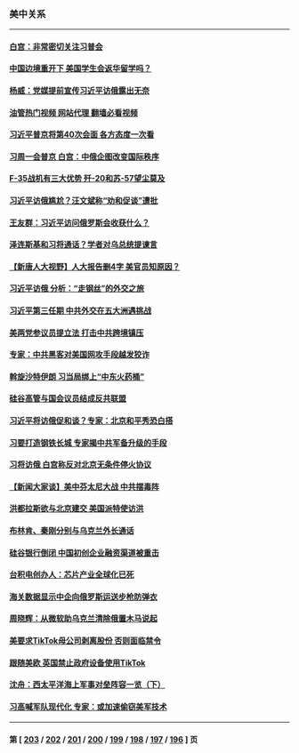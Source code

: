 ### 美中关系
---
#### [白宫：非常密切关注习普会](../../pages/nf1412576/n13954585.md?03210045) 
#### [中国边境重开下 美国学生会返华留学吗？](../../pages/nf1412576/n13954319.md?03210045) 
#### [杨威：党媒提前宣传习近平访俄露出无奈](../../pages/nf1412576/n13954071.md?03210045) 
#### [油管热门视频 网站代理 翻墙必看视频](http://138.2.39.72:81/youtube.html?epic-marker?03210045)
#### [习近平普京将第40次会面 各方态度一次看](../../pages/nf1412576/n13954023.md?03210045) 
#### [习周一会普京 白宫：中俄企图改变国际秩序](../../pages/nf1412576/n13953906.md?03210045) 
#### [F-35战机有三大优势 歼-20和苏-57望尘莫及](../../pages/nf1412576/n13952900.md?03210045) 
#### [习近平访俄尴尬？汪文斌称“劝和促谈”遭批](../../pages/nf1412576/n13953279.md?03210045) 
#### [王友群：习近平访问俄罗斯会收获什么？](../../pages/nf1412576/n13953283.md?03210045) 
#### [泽连斯基和习将通话？学者对乌总统提谏言](../../pages/nf1412576/n13953241.md?03210045) 
#### [【新唐人大视野】人大报告删4字 美官员知原因？](../../pages/nf1412576/n13953227.md?03210045) 
#### [习近平访俄 分析：“走钢丝”的外交之旅](../../pages/nf1412576/n13953196.md?03210045) 
#### [习近平第三任期 中共外交在五大洲遇挑战](../../pages/nf1412576/n13951340.md?03210045) 
#### [美两党参议员提立法 打击中共跨境镇压](../../pages/nf1412576/n13952926.md?03210045) 
#### [专家：中共黑客对美国网攻手段越发狡诈](../../pages/nf1412576/n13952857.md?03210045) 
#### [斡旋沙特伊朗 习当局绑上“中东火药桶”](../../pages/nf1412576/n13952645.md?03210045) 
#### [硅谷高管与国会议员结成反共联盟](../../pages/nf1412576/n13952574.md?03210045) 
#### [习近平将访俄促和谈？专家：北京和平秀恐白搭](../../pages/nf1412576/n13952569.md?03210045) 
#### [习要打造钢铁长城 专家揭中共军备升级的手段](../../pages/nf1412576/n13951822.md?03210045) 
#### [习将访俄 白宫称反对北京无条件停火协议](../../pages/nf1412576/n13952582.md?03210045) 
#### [【新闻大家谈】美中芬太尼大战 中共摆毒阵](../../pages/nf1412576/n13952480.md?03210045) 
#### [洪都拉斯欲与北京建交 美国派特使访洪](../../pages/nf1412576/n13952044.md?03210045) 
#### [布林肯、秦刚分别与乌克兰外长通话](../../pages/nf1412576/n13952005.md?03210045) 
#### [硅谷银行倒闭 中国初创企业融资渠道被重击](../../pages/nf1412576/n13951323.md?03210045) 
#### [台积电创办人：芯片产业全球化已死](../../pages/nf1412576/n13951841.md?03210045) 
#### [海关数据显示中企向俄罗斯运送步枪防弹衣](../../pages/nf1412576/n13951828.md?03210045) 
#### [周晓辉：从微软助乌克兰清除俄置木马说起](../../pages/nf1412576/n13951787.md?03210045) 
#### [美要求TikTok母公司剥离股份 否则面临禁令](../../pages/nf1412576/n13951610.md?03210045) 
#### [跟随美欧 英国禁止政府设备使用TikTok](../../pages/nf1412576/n13951675.md?03210045) 
#### [沈舟：西太平洋海上军事对垒阵容一览（下）](../../pages/nf1412576/n13951242.md?03210045) 
#### [习高喊军队现代化 专家：或加速偷窃美军技术](../../pages/nf1412576/n13950930.md?03210045) 

---
#### 第 [ [203](./203.md?03210045) / [202](./202.md?03210045) / [201](./201.md?03210045) / [200](./200.md?03210045) / [199](./199.md?03210045) / [198](./198.md?03210045) / [197](./197.md?03210045) / [196](./196.md?03210045) ] 页
